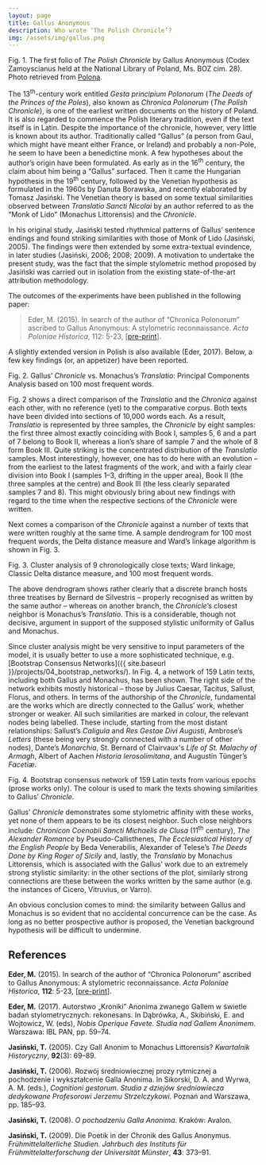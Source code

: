 ```yaml
---
layout: page
title: Gallus Anonymous
description: Who wrote ‘The Polish Chronicle’?
img: /assets/img/gallus.png
---
```



<div>
    <img class="col three left" src="{{ site.baseurl }}/assets/img/gallus_fragm.png" alt="" title="The Polish Chronicle by Gallus Anonymous"/>
</div>
<div class="col three caption">
    Fig. 1. The first folio of <i>The Polish Chronicle</i> by Gallus Anonymous (Codex Zamoyscianus held at the National Library of Poland, Ms. BOZ cim. 28). Photo retrieved from <a href="https://polona.pl/item/chronicae-et-annales-poloniae,ODI3MDgz/8/#item">Polona</a>.
</div>



The 13<sup>th</sup>-century work entitled _Gesta principium Polonorum_ (_The Deeds of the Princes of the Poles_), also known as _Chronica Polonorum_ (_The Polish Chronicle_), is one of the earliest written documents on the history of Poland. It is also regarded to commence the Polish literary tradition, even if the text itself is in Latin. Despite the importance of the chronicle, however, very little is known about its author. Traditionally called “Gallus” (a person from Gaul, which might have meant either France, or Ireland) and probably a non-Pole, he seem to have been a benedictine monk. A few hypotheses about the author’s origin have been formulated. As early as in the 16<sup>th</sup> century, the claim about him being a “Gallus” surfaced. Then it came the Hungarian hypothesis in the 19<sup>th</sup> century, followed by the Venetian hypothesis as formulated in the 1960s by Danuta Borawska, and recently elaborated by Tomasz Jasiński. The Venetian theory is based on some textual similarities observed between _Translatio Sancti Nicolai_ by an author referred to as the “Monk of Lido” (Monachus Littorensis) and the _Chronicle_. 

In his original study, Jasiński tested rhythmical patterns of Gallus’ sentence endings and found striking similarities with those of Monk of Lido (Jasiński, 2005). The findings were then extended by some extra-textual evindence, in later studies (Jasiński, 2006; 2008; 2009). A motivation to undertake the present study, was the fact that the simple stylometric method proposed by Jasiński was carried out in isolation from the existing state-of-the-art attribution methodology. 

The outcomes of the experiments have been published in the following paper:

> Eder, M. (2015). In search of the author of “Chronica Polonorum” ascribed to Gallus Anonymous: A stylometric reconnaissance. _Acta Poloniae Historica_, 112: 5-23, [[pre-print](https://github.com/computationalstylistics/preprints/blob/master/Eder_Author_of_Chronica_Polonorum.pdf)].

A slightly extended version in Polish is also available (Eder, 2017). Below, a few key findings (or, an appetizer) have been reported.

<div>
    <img class="col two left" src="{{ site.baseurl }}/assets/img/gallus_PCA.png" alt="" title="Gallus’ Chronicle vs. Monachus’s Translatio"/>
</div>
<div class="col two caption">
    Fig. 2. Gallus’ <i>Chronicle</i> vs. Monachus’s <i>Translatio</i>: Principal Components Analysis based on 100 most frequent words.
</div>

Fig. 2 shows a direct comparison of the _Translatio_ and the _Chronica_ against each other, with no reference (yet) to the comparative corpus. Both texts have been divided into sections of 10,000 words each. As a result, _Translatio_ is represented by three samples, the _Chronicle_ by eight samples: the first three almost exactly coinciding with Book I, samples 5, 6 and a part of 7 belong to Book II, whereas a lion’s share of sample 7 and the whole of 8 form Book III. Quite striking is the concentrated distribution of the _Translatio_ samples. Most interestingly, however, one has to do here with an evolution – from the earliest to the latest fragments of the work, and with a fairly clear division into Book I (samples 1–3, drifting in the upper area), Book II (the three samples at the centre) and Book III (the less clearly separated samples 7 and 8). This might obviously bring about new findings with regard to the time when the respective sections of the _Chronicle_ were written.

Next comes a comparison of the _Chronicle_ against a number of texts that were written roughly at the same time. A sample dendrogram for 100 most frequent words, the Delta distance measure and  Ward’s linkage algorithm is shown in Fig. 3.

<div>
    <img class="col two left" src="{{ site.baseurl }}/assets/img/gallus_clustering.png" alt="" title="Cluster analysis of 9 chronologically close texts"/>
</div>
<div class="col two caption">
    Fig. 3. Cluster analysis of 9 chronologically close texts; Ward linkage, Classic Delta distance measure, and 100 most frequent words.
</div>

The above dendrogram shows rather clearly that a discrete branch hosts three treatises by Bernard de Silvestris – properly recognised as written by the same author – whereas on another branch, the _Chronicle_’s closest neighbor is Monachus’s _Translatio_. This is a considerable, though not decisive, argument in support of the supposed stylistic uniformity of Gallus and Monachus.

Since cluster analysis might be very sensitive to input parameters of the model, it is usually better to use a more sophisticated technique, e.g. [Bootstrap Consensus Networks]({{ site.baseurl }}/projects/04_bootstrap_networks/). In Fig. 4, a network of 159 Latin texts, including both Gallus and Monachus, has been shown. The right side of the network exhibits mostly historical – those by Julius Caesar, Tacitus, Sallust, Florus, and others. In terms of the authorship of the _Chronicle_, fundamental are the works which are directly connected to the Gallus’ work, whether stronger or weaker. All such similarities are marked in colour, the relevant nodes being labelled. These include, starting from the most distant relationships: Sallust’s _Caligula_ and _Res Gestae Divi Augusti_, Ambrose’s _Letters_ (these being very strongly connected with a number of other nodes), Dante’s _Monarchia_, St. Bernard of Clairvaux's _Life of St. Malachy of Armagh_, Albert of Aachen _Historia Ierosolimitana_, and Augustin Tünger’s _Facetiæ_. 


<div>
    <img class="col three left" src="{{ site.baseurl }}/assets/img/gallus_network.png" alt="" title="Bootstrap consensus network of 159 Latin texts"/>
</div>
<div class="col three caption">
    Fig. 4. Bootstrap consensus network of 159 Latin texts from various epochs (prose works only). The colour is used to mark the texts showing similarities to Gallus’ <i>Chronicle</i>.
</div>


Gallus’ _Chronicle_ demonstrates some stylometric affinity with these works, yet none of them appears to be its closest neighbor. Such close neighbors include: _Chronicon Coenobii Sancti Michaelis de Clusa_ (11<sup>th</sup> century), _The Alexander Romance_ by Pseudo-Callisthenes, _The Ecclesiastical History of the English People_ by Beda Venerabilis, Alexander of Telese’s _The Deeds Done by King Roger of Sicily_ and, lastly, the _Translatio_ by Monachus Littorensis, which is associated with the Gallus’ work due to an extremely strong stylistic similarity: in the other sections of the plot, similarly strong connections are these between the works written by the same author (e.g. the instances of Cicero, Vitruvius, or Varro).

An obvious conclusion comes to mind: the similarity between Gallus and Monachus is so evident that no accidental concurrence can be the case. As long as no better prospective author is proposed, the Venetian background hypothesis will be difficult to undermine.



## References

**Eder, M.** (2015). In search of the author of “Chronica Polonorum” ascribed to Gallus Anonymous: A stylometric reconnaissance. _Acta Poloniae Historica_, **112**: 5-23, [[pre-print](https://github.com/computationalstylistics/preprints/blob/master/Eder_Author_of_Chronica_Polonorum.pdf)].

**Eder, M.** (2017). Autorstwo „Kroniki” Anonima zwanego Gallem w świetle badań stylometrycznych: rekonesans. In Dąbrówka, A., Skibiński, E. and Wojtowicz, W. (eds), _Nobis Operique Favete. Studia nad Gallem Anonimem_. Warszawa: IBL PAN, pp. 59–74.

**Jasiński, T.** (2005). Czy Gall Anonim to Monachus Littorensis? _Kwartalnik Historyczny_, **92**(3): 69–89.

**Jasiński, T.** (2006). Rozwój średniowiecznej prozy rytmicznej a pochodzenie i wykształcenie Galla Anonima. In Sikorski, D. A. and Wyrwa, A. M. (eds.), _Cognitioni gestorum. Studia z dziejów średniowiecza dedykowane Profesorowi Jerzemu Strzelczykowi_. Poznań and Warszawa, pp. 185–93.

**Jasiński, T.** (2008). _O pochodzeniu Galla Anonima_. Kraków: Avalon.

**Jasiński, T.** (2009). Die Poetik in der Chronik des Gallus Anonymus. _Frühmittelalterliche Studien. Jahrbuch des Instituts für Frühmittelalterforschung der Universität Münster_, **43**: 373–91.



